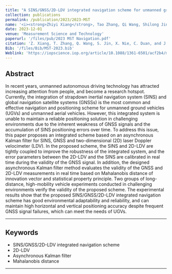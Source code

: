 ```yaml
---
title: "A SINS/GNSS/2D-LDV integrated navigation scheme for unmanned ground vehicles"
collection: publications
permalink: /publication/2023/2023-MST
name: '<i><strong>Zhiyi Xiang</strong>, Tao Zhang, Qi Wang, Shilong Jin, Xiaoming Nie, Chengfang Duan, Jian Zhou<sup>*</sup></i>'
date: 2023-12-01
venue: 'Measurement Science and Technology'
paperurl: '/files/pub/2023 MST Navigation.pdf'
citation: 'Z. Xiang, T. Zhang, Q. Wang, S. Jin, X. Nie, C. Duan, and J. Zhou, &quot;A SINS/GNSS/2D-LDV integrated navigation scheme for unmanned ground vehicles,&quot; <i>Meas. Sci. Technol</i>, vol. 34, no. 12, p. 125116, Dec. 2023.'
Bib: '/files/Bib/MST-2023.bib'
Weblink: 'https://iopscience.iop.org/article/10.1088/1361-6501/acf2b4/meta'
---
```

**Abstract**
------
In recent years, unmanned autonomous driving technology has attracted increasing attention from people, and become a research hotspot. Currently, the integration of strapdown inertial navigation system (SINS) and global navigation satellite systems (GNSSs) is the most common and effective navigation and positioning scheme for unmanned ground vehicles (UGVs) and unmanned aerial vehicles. However, this integrated system is unable to maintain a reliable positioning solution in challenging environments due to the inherent weakness of GNSS signals and the accumulation of SINS positioning errors over time. To address this issue, this paper proposes an integrated scheme based on an asynchronous Kalman filter for SINS, GNSS and two-dimensional (2D) laser Doppler velocimeter (LDV). In the proposed scheme, the SINS and 2D-LDV are tightly coupled to improve the robustness of the integrated system, and the error parameters between the 2D-LDV and the SINS are calibrated in real time during the validity of the GNSS signal. In addition, the designed asynchronous Kalman filter method evaluates the validity of the GNSS and 2D-LDV measurements in real time based on Mahalanobis distance of innovation vector and statistical property principle. Two groups of long-distance, high-mobility vehicle experiments conducted in challenging environments verify the validity of the proposed scheme. The experimental results show that the proposed SINS/GNSS/2D-LDV integrated navigation scheme has good environmental adaptability and reliability, and can maintain high horizontal and vertical positioning accuracy despite frequent GNSS signal failures, which can meet the needs of UGVs.

------

**Keywords**
------
- SINS/GNSS/2D-LDV integrated navigation scheme
- 2D-LDV
- Asynchronous Kalman filter
- Mahalanobis distance

------